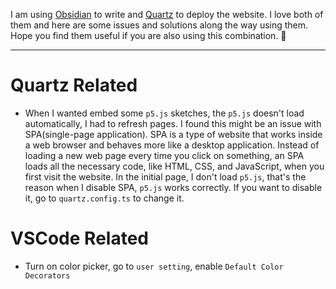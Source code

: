 I am using [Obsidian](https://obsidian.md/) to write and [Quartz](https://quartz.jzhao.xyz/) to deploy the website. I love both of them and here are some issues and solutions along the way using them. Hope you find them useful if you are also using this combination. 🔩

---
# Quartz Related
- When I wanted embed some `p5.js` sketches, the `p5.js` doesn't load automatically, I had to refresh pages. I found this might be an issue with SPA(single-page application). SPA is a type of website that works inside a web browser and behaves more like a desktop application. Instead of loading a new web page every time you click on something, an SPA loads all the necessary code, like HTML, CSS, and JavaScript, when you first visit the website. In the initial page, I don't load `p5.js`, that's the reason when I disable SPA, `p5.js` works correctly. If you want to disable it, go to `quartz.config.ts` to change it.
# VSCode Related
- Turn on color picker, go to `user setting`, enable `Default Color Decorators`